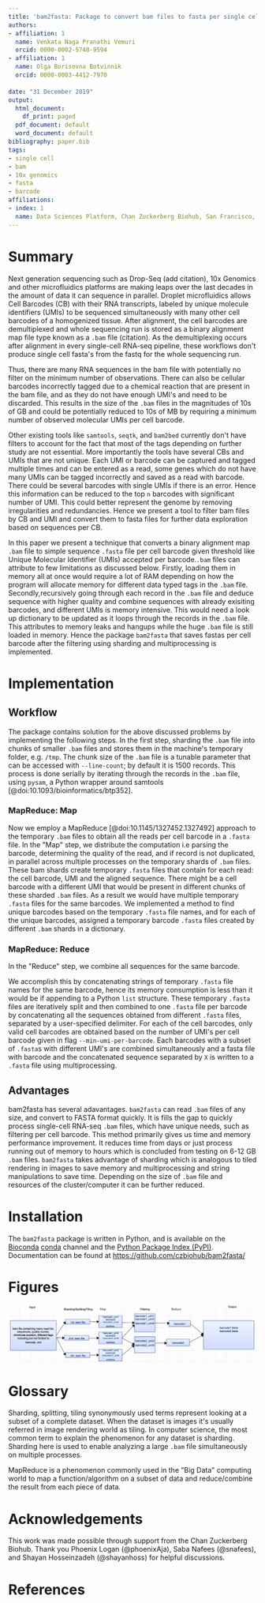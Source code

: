 ```yaml
---
title: 'bam2fasta: Package to convert bam files to fasta per single cell barcode'
authors:
- affiliation: 1
  name: Venkata Naga Pranathi Vemuri
  orcid: 0000-0002-5748-9594
- affiliation: 1
  name: Olga Borisovna Botvinnik
  orcid: 0000-0003-4412-7970

date: "31 December 2019"
output:
  html_document:
    df_print: paged
  pdf_document: default
  word_document: default
bibliography: paper.bib
tags:
- single cell
- bam
- 10x genomics
- fasta
- barcode
affiliations:
- index: 1
  name: Data Sciences Platform, Chan Zuckerberg Biohub, San Francisco, CA
---
```


# Summary

Next generation sequencing such as Drop-Seq (add citation), 10x Genomics and other microfluidics platforms are making leaps over the last decades in the amount of data it can sequence in parallel. 
Droplet microfluidics allows Cell Barcodes (CB) with their RNA transcripts, labeled by unique molecule identifiers (UMIs) to be sequenced simultaneously with many other cell barcodes of a homogenized tissue. 
After alignment, the cell barcodes are demultiplexed and whole sequencing run is stored as a binary alignment map file type known as a `.bam` file (citation). 
As the demultiplexing occurs after alignment in every single-cell RNA-seq pipeline, these workflows don't produce single cell fasta's from the fastq for the whole sequencing run. 

Thus, there are many RNA sequences in the bam file with potentially no filter on the minimum number of observations.
There can also be cellular barcodes incorrectly tagged due to a chemical reaction that are present in the bam file, and as they do not have enough UMI's and need to be discarded.
This results in the size of the `.bam` files in the magnitudes of 10s of GB and could be potentially reduced to 10s of MB by requiring a minimum number of observed molecular UMIs per cell barcode. 

Other existing tools like `samtools`, `seqtk`, and `bam2bed` currently don't have filters to account for the fact that most of the tags depending on further study are not essential. 
More importantly the tools have several CBs and UMIs that are not unique. 
Each UMI or barcode can be captured and tagged multiple times and can be entered as a read, some genes which do not have many UMIs can be tagged incorrectly and saved as a read with barcode. 
There could be several barcodes with single UMIs if there is an error. 
Hence this information can be reduced to the top `n` barcodes with significant number of UMI. 
This could better represent the genome by removing irregularities and redundancies. 
Hence we present a tool to filter bam files by CB and UMI and convert them to fasta files for further data exploration based on sequences per CB. 

In this paper we present a technique that converts a binary alignment map `.bam` file to simple sequence `.fasta` file per cell barcode given threshold like Unique Molecular Identifier (UMIs) accepted per barcode.`.bam` files can attribute to few limitations as discussed below. 
Firstly, loading them in memory all at once would require a lot of RAM depending on how the program will allocate memory for different data typed tags in the `.bam` file. 
Secondly,recursively going through each record in the `.bam` file and deduce sequence with higher quality and combine sequences with already exisiting barcodes, and different UMIs is memory intensive. This would need a look up dictionary to be updated as it loops through the records in the `.bam` file. This attributes to memory leaks and hangups while the huge `.bam` file is still loaded in memory. 
Hence the package `bam2fasta` that saves fastas per cell barcode after the filtering using sharding and multiprocessing is implemented.


# Implementation

## Workflow

The package contains solution for the above discussed problems by implementing the following steps.
In the first step, sharding the `.bam` file into chunks of smaller `.bam` files and stores them in the machine's temporary folder, e.g. `/tmp`. 
The chunk size of the `.bam` file is a tunable parameter that can be accessed with `--line-count`; by default it is 1500 records. 
This process is done serially by iterating through the records in the `.bam` file, using `pysam`, a Python wrapper around samtools [@doi:10.1093/bioinformatics/btp352]. 

### MapReduce: Map

Now we employ a MapReduce [@doi:10.1145/1327452.1327492] approach to the temporary `.bam` files to obtain all the reads per cell barcode in a `.fasta` file.
In the "Map" step, we distribute the computation i.e parsing the barcode, determining the quality of the read, and if record is not duplicated, in parallel across multiple processes on the temporary shards of `.bam` files. These bam shards create temporary `.fasta` files that contain for each read: the cell barcode, UMI and the aligned sequence.
There might be a cell barcode with a different UMI that would be present in different chunks of these sharded `.bam` files. As a result we would have multiple temporary `.fasta` files for the same barcodes. 
We implemented a method to find unique barcodes based on the temporary `.fasta` file names, and for each of the unique barcodes, assigned a temporary barcode `.fasta` files created by different `.bam` shards in a dictionary.

### MapReduce: Reduce

In the "Reduce" step, we combine all sequences for the same barcode.

We accomplish this by concatenating strings of temporary `.fasta` file names for the same barcode, hence its memory consumption is less than it would be if appending to a Python `list` structure. 
These temporary `.fasta` files are iteratively split and then combined to one `.fasta` file per barcode by concatenating all the sequences obtained from different `.fasta` files, separated by a user-specified delimiter. 
For each of the cell barcodes, only valid cell barcodes are obtained based on the number of UMI's per cell barcode given in flag `--min-umi-per-barcode`. 
Each barcodes with a subset of `.fasta`s with different UMI's are combined simultaneously and a fasta file with barcode and the concatenated sequence separated by `X` is written to a `.fasta` file using multiprocessing.

## Advantages

bam2fasta has several adavantages.
`bam2fasta` can read `.bam` files of any size, and convert to FASTA format quickly. 
It is fills the gap to quickly process single-cell RNA-seq `.bam` files, which have unique needs, such as filtering per cell barcode.
This method primarily gives us time and memory performance improvement. 
It reduces time from days or just process running out of memory to hours which is concluded from testing on 6-12 GB `.bam` files. 
`bam2fasta` takes advantage of sharding which is analogous to tiled rendering in images to save memory and multiprocessing and string manipulations to save time. 
Depending on the size of `.bam` file and resources of the cluster/computer it can be further reduced.


# Installation

The `bam2fasta` package is written in Python, and is available on the [Bioconda](https://bioconda.github.io/) [conda](https://docs.conda.io/en/latest/) channel and the [Python Package Index (PyPI)](https://pypi.org/).
Documentation can be found at https://github.com/czbiohub/bam2fasta/


# Figures

![The bam2fasta workflow as explained in the implementation is illustrated in the flowchart](bam2fasta_workflow.png)


# Glossary

Sharding, splitting, tiling synonymously used terms represent looking at a subset of a complete dataset. When the dataset is images it's usually referred in image rendering world as tiling. In computer science, the most common term to explain the phenomenon for any dataset is sharding. 
Sharding here is used to enable analyzing a large `.bam` file simultaneously on multiple processes.

MapReduce is a phenomenon commonly used in the "Big Data" computing world to map a function/algorithm on a subset of data and reduce/combine the result from each piece of data.

# Acknowledgements

This work was made possible through support from the Chan Zuckerberg Biohub.
Thank you Phoenix Logan (@phoenixAja), Saba Nafees (@snafees), and Shayan Hosseinzadeh (@shayanhoss) for helpful discussions.


# References
